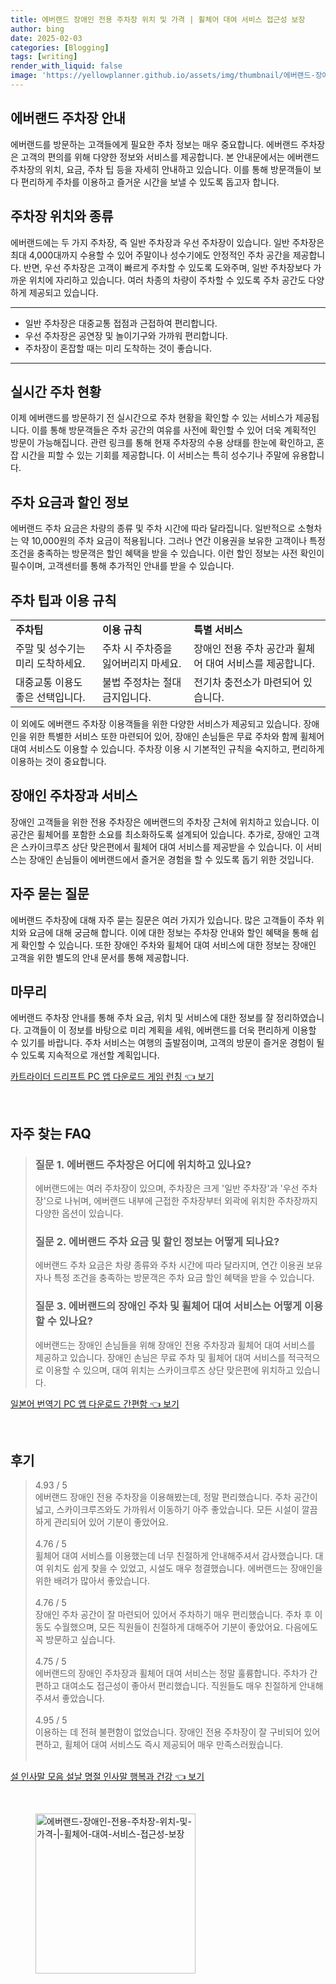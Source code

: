```yaml
---
title: 에버랜드 장애인 전용 주차장 위치 및 가격 | 휠체어 대여 서비스 접근성 보장
author: bing
date: 2025-02-03
categories: [Blogging]
tags: [writing]
render_with_liquid: false
image: 'https://yellowplanner.github.io/assets/img/thumbnail/에버랜드-장애인-전용-주차장-위치-및-가격-|-휠체어-대여-서비스-접근성-보장.webp'
---
```



<h2 id='에버랜드 주차장 안내'>에버랜드 주차장 안내</h2>

<p>에버랜드를 방문하는 고객들에게 필요한 주차 정보는 매우 중요합니다. 에버랜드 주차장은 고객의 편의를 위해 다양한 정보와 서비스를 제공합니다. 본 안내문에서는 에버랜드 주차장의 위치, 요금, 주차 팁 등을 자세히 안내하고 있습니다. 이를 통해 방문객들이 보다 편리하게 주차를 이용하고 즐거운 시간을 보낼 수 있도록 돕고자 합니다.</p>

<h2 id='주차장 위치와 종류'>주차장 위치와 종류</h2>

<p>에버랜드에는 두 가지 주차장, 즉 일반 주차장과 우선 주차장이 있습니다. 일반 주차장은 최대 4,000대까지 수용할 수 있어 주말이나 성수기에도 안정적인 주차 공간을 제공합니다. 반면, 우선 주차장은 고객이 빠르게 주차할 수 있도록 도와주며, 일반 주차장보다 가까운 위치에 자리하고 있습니다. 여러 차종의 차량이 주차할 수 있도록 주차 공간도 다양하게 제공되고 있습니다.</p>

<hr />

<ul>
    <li>일반 주차장은 대중교통 접점과 근접하여 편리합니다.</li>
    <li>우선 주차장은 공연장 및 놀이기구와 가까워 편리합니다.</li>
    <li>주차장이 혼잡할 때는 미리 도착하는 것이 좋습니다.</li>
</ul>

<hr />

<h2 id='실시간 주차 현황'>실시간 주차 현황</h2>

<p>이제 에버랜드를 방문하기 전 실시간으로 주차 현황을 확인할 수 있는 서비스가 제공됩니다. 이를 통해 방문객들은 주차 공간의 여유를 사전에 확인할 수 있어 더욱 계획적인 방문이 가능해집니다. 관련 링크를 통해 현재 주차장의 수용 상태를 한눈에 확인하고, 혼잡 시간을 피할 수 있는 기회를 제공합니다. 이 서비스는 특히 성수기나 주말에 유용합니다.</p>

<h2 id='주차 요금과 할인 정보'>주차 요금과 할인 정보</h2>

<p>에버랜드 주차 요금은 차량의 종류 및 주차 시간에 따라 달라집니다. 일반적으로 소형차는 약 10,000원의 주차 요금이 적용됩니다. 그러나 연간 이용권을 보유한 고객이나 특정 조건을 충족하는 방문객은 할인 혜택을 받을 수 있습니다. 이런 할인 정보는 사전 확인이 필수이며, 고객센터를 통해 추가적인 안내를 받을 수 있습니다.</p>

<h2 id='주차 팁과 이용 규칙'>주차 팁과 이용 규칙</h2>

<table>
    <tr>
        <td><b>주차팁</b></td>
        <td><b>이용 규칙</b></td>
        <td><b>특별 서비스</b></td>
    </tr>
    <tr>
        <td>주말 및 성수기는 미리 도착하세요.</td>
        <td>주차 시 주차증을 잃어버리지 마세요.</td>
        <td>장애인 전용 주차 공간과 휠체어 대여 서비스를 제공합니다.</td>
    </tr>
    <tr>
        <td>대중교통 이용도 좋은 선택입니다.</td>
        <td>불법 주정차는 절대 금지입니다.</td>
        <td>전기차 충전소가 마련되어 있습니다.</td>
    </tr>
</table>

<p>이 외에도 에버랜드 주차장 이용객들을 위한 다양한 서비스가 제공되고 있습니다. 장애인을 위한 특별한 서비스 또한 마련되어 있어, 장애인 손님들은 무료 주차와 함께 휠체어 대여 서비스도 이용할 수 있습니다. 주차장 이용 시 기본적인 규칙을 숙지하고, 편리하게 이용하는 것이 중요합니다.</p>

<h2 id='장애인 주차장과 서비스'>장애인 주차장과 서비스</h2>

<p>장애인 고객들을 위한 전용 주차장은 에버랜드의 주차장 근처에 위치하고 있습니다. 이 공간은 휠체어를 포함한 소요를 최소화하도록 설계되어 있습니다. 추가로, 장애인 고객은 스카이크루즈 상단 맞은편에서 휠체어 대여 서비스를 제공받을 수 있습니다. 이 서비스는 장애인 손님들이 에버랜드에서 즐거운 경험을 할 수 있도록 돕기 위한 것입니다.</p>

<h2 id='자주 묻는 질문'>자주 묻는 질문</h2>

<p>에버랜드 주차장에 대해 자주 묻는 질문은 여러 가지가 있습니다. 많은 고객들이 주차 위치와 요금에 대해 궁금해 합니다. 이에 대한 정보는 주차장 안내와 할인 혜택을 통해 쉽게 확인할 수 있습니다. 또한 장애인 주차와 휠체어 대여 서비스에 대한 정보는 장애인 고객을 위한 별도의 안내 문서를 통해 제공합니다.</p>

<h2 id='마무리'>마무리</h2>

<p>에버랜드 주차장 안내를 통해 주차 요금, 위치 및 서비스에 대한 정보를 잘 정리하였습니다. 고객들이 이 정보를 바탕으로 미리 계획을 세워, 에버랜드를 더욱 편리하게 이용할 수 있기를 바랍니다. 주차 서비스는 여행의 출발점이며, 고객의 방문이 즐거운 경험이 될 수 있도록 지속적으로 개선할 계획입니다.</p>


<p><a class="click-button" title="카트라이더 드리프트 PC 앱 다운로드 게임 런칭" href="https://yellowplanner.github.io/posts/%EC%B9%B4%ED%8A%B8%EB%9D%BC%EC%9D%B4%EB%8D%94-%EB%93%9C%EB%A6%AC%ED%94%84%ED%8A%B8-PC-%EC%95%B1-%EB%8B%A4%EC%9A%B4%EB%A1%9C%EB%93%9C-%EA%B2%8C%EC%9E%84-%EB%9F%B0%EC%B9%AD/" rel="dofollow">카트라이더 드리프트 PC 앱 다운로드 게임 런칭 👈 보기</a></p><br>
<h2 id='자주_찾는_FAQ'>자주 찾는 FAQ</h2>
<div itemscope="" itemtype="https://schema.org/FAQPage">
<blockquote>
<div itemscope="" itemprop="mainEntity" itemtype="https://schema.org/Question">
<h3 itemprop="name">질문 1. 에버랜드 주차장은 어디에 위치하고 있나요?</h3>
<div itemscope="" itemprop="acceptedAnswer" itemtype="https://schema.org/Answer">
<span itemprop="text">
<p>에버랜드에는 여러 주차장이 있으며, 주차장은 크게 '일반 주차장'과 '우선 주차장'으로 나뉘며, 에버랜드 내부에 근접한 주차장부터 외곽에 위치한 주차장까지 다양한 옵션이 있습니다.</p>
</span>
</div>
</div>
<div itemscope="" itemprop="mainEntity" itemtype="https://schema.org/Question">
<h3 itemprop="name">질문 2. 에버랜드 주차 요금 및 할인 정보는 어떻게 되나요?</h3>
<div itemscope="" itemprop="acceptedAnswer" itemtype="https://schema.org/Answer">
<span itemprop="text">
<p>에버랜드 주차 요금은 차량 종류와 주차 시간에 따라 달라지며, 연간 이용권 보유자나 특정 조건을 충족하는 방문객은 주차 요금 할인 혜택을 받을 수 있습니다.</p>
</span>
</div>
</div>
<div itemscope="" itemprop="mainEntity" itemtype="https://schema.org/Question">
<h3 itemprop="name">질문 3. 에버랜드의 장애인 주차 및 휠체어 대여 서비스는 어떻게 이용할 수 있나요?</h3>
<div itemscope="" itemprop="acceptedAnswer" itemtype="https://schema.org/Answer">
<span itemprop="text">
<p>에버랜드는 장애인 손님들을 위해 장애인 전용 주차장과 휠체어 대여 서비스를 제공하고 있습니다. 장애인 손님은 무료 주차 및 휠체어 대여 서비스를 적극적으로 이용할 수 있으며, 대여 위치는 스카이크루즈 상단 맞은편에 위치하고 있습니다.</p>
</span>
</div>
</div>
</blockquote>
</div>
<p><a class="click-button" title="일본어 번역기 PC 앱 다운로드 간편함" href="https://yellowplanner.github.io/posts/%EC%9D%BC%EB%B3%B8%EC%96%B4-%EB%B2%88%EC%97%AD%EA%B8%B0-PC-%EC%95%B1-%EB%8B%A4%EC%9A%B4%EB%A1%9C%EB%93%9C-%EA%B0%84%ED%8E%B8%ED%95%A8/" rel="dofollow">일본어 번역기 PC 앱 다운로드 간편함 👈 보기</a></p><br>
<h2 id='후기'>후기</h2>
<div itemscope itemtype="https://schema.org/Product">
  <blockquote>
  <div itemprop="review" itemscope itemtype="https://schema.org/Review">
      <div itemprop="reviewRating" itemscope itemtype="https://schema.org/Rating"> <span itemprop="ratingValue">4.93</span> / <span itemprop="bestRating">5</span> </div>
      <span itemprop="reviewBody">에버랜드 장애인 전용 주차장을 이용해봤는데, 정말 편리했습니다. 주차 공간이 넓고, 스카이크루즈와도 가까워서 이동하기 아주 좋았습니다. 모든 시설이 깔끔하게 관리되어 있어 기분이 좋았어요.</span>
  </div>
  <br>
  <div itemprop="review" itemscope itemtype="https://schema.org/Review">
      <div itemprop="reviewRating" itemscope itemtype="https://schema.org/Rating"> <span itemprop="ratingValue">4.76</span> / <span itemprop="bestRating">5</span> </div>
      <span itemprop="reviewBody">휠체어 대여 서비스를 이용했는데 너무 친절하게 안내해주셔서 감사했습니다. 대여 위치도 쉽게 찾을 수 있었고, 시설도 매우 청결했습니다. 에버랜드는 장애인을 위한 배려가 많아서 좋았습니다.</span>
  </div>
  <br>
  <div itemprop="review" itemscope itemtype="https://schema.org/Review">
      <div itemprop="reviewRating" itemscope itemtype="https://schema.org/Rating"> <span itemprop="ratingValue">4.76</span> / <span itemprop="bestRating">5</span> </div>
      <span itemprop="reviewBody">장애인 주차 공간이 잘 마련되어 있어서 주차하기 매우 편리했습니다. 주차 후 이동도 수월했으며, 모든 직원들이 친절하게 대해주어 기분이 좋았어요. 다음에도 꼭 방문하고 싶습니다.</span>
  </div>
  <br>
  <div itemprop="review" itemscope itemtype="https://schema.org/Review">
      <div itemprop="reviewRating" itemscope itemtype="https://schema.org/Rating"> <span itemprop="ratingValue">4.75</span> / <span itemprop="bestRating">5</span> </div>
      <span itemprop="reviewBody">에버랜드의 장애인 주차장과 휠체어 대여 서비스는 정말 훌륭합니다. 주차가 간편하고 대여소도 접근성이 좋아서 편리했습니다. 직원들도 매우 친절하게 안내해 주셔서 좋았습니다.</span>
  </div>
  <br>
  <div itemprop="review" itemscope itemtype="https://schema.org/Review">
      <div itemprop="reviewRating" itemscope itemtype="https://schema.org/Rating"> <span itemprop="ratingValue">4.95</span> / <span itemprop="bestRating">5</span> </div>
      <span itemprop="reviewBody">이용하는 데 전혀 불편함이 없었습니다. 장애인 전용 주차장이 잘 구비되어 있어 편하고, 휠체어 대여 서비스도 즉시 제공되어 매우 만족스러웠습니다.</span>
  </div>
  <br>
  </blockquote>
</div>
<p><a class="click-button" title="설 인사말 모음 설날 명절 인사말 행복과 건강" href="https://yellowplanner.github.io/posts/%EC%84%A4-%EC%9D%B8%EC%82%AC%EB%A7%90-%EB%AA%A8%EC%9D%8C-%EC%84%A4%EB%82%A0-%EB%AA%85%EC%A0%88-%EC%9D%B8%EC%82%AC%EB%A7%90-%ED%96%89%EB%B3%B5%EA%B3%BC-%EA%B1%B4%EA%B0%95/" rel="dofollow">설 인사말 모음 설날 명절 인사말 행복과 건강 👈 보기</a></p><br>
<figure class="image"><img src="https://yellowplanner.github.io/assets/img/thumbnail/에버랜드-장애인-전용-주차장-위치-및-가격-|-휠체어-대여-서비스-접근성-보장.webp" alt="에버랜드-장애인-전용-주차장-위치-및-가격-|-휠체어-대여-서비스-접근성-보장" width="256" height="256"></figure>